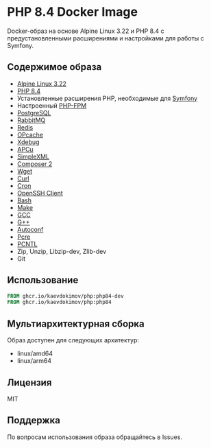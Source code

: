 # PHP 8.4 Docker Image

Docker-образ на основе Alpine Linux 3.22 и PHP 8.4 с предустановленными расширениями и настройками для работы с Symfony.

## Содержимое образа

- [Alpine Linux 3.22](https://alpinelinux.org/posts/Alpine-3.22.0-released.html)
- [PHP 8.4](https://www.php.net/releases/8.4/index.php)
- Установленные расширения PHP, необходимые для [Symfony](https://symfony.com/)
- Настроенный [PHP-FPM](https://www.php.net/manual/en/install.fpm.php)
- [PostgreSQL](https://www.postgresql.org/)
- [RabbitMQ](https://www.rabbitmq.com/)
- [Redis](https://redis.io/)
- [OPcache](https://www.php.net/manual/en/book.opcache.php)
- [Xdebug](https://xdebug.org/)
- [APCu](https://www.php.net/manual/en/book.apcu.php)
- [SimpleXML](https://www.php.net/manual/en/book.simplexml.php)
- [Composer 2](https://getcomposer.org/)
- [Wget](https://wikipedia.org/wiki/Wget)
- [Curl](https://curl.se/)
- [Cron](https://crontab.guru/)
- [OpenSSH Client](https://www.openssh.com/)
- [Bash](https://www.gnu.org/software/bash/)
- [Make](https://www.gnu.org/software/make/)
- [GCC](https://gcc.gnu.org/)
- [G++](https://gcc.gnu.org/)
- [Autoconf](https://www.gnu.org/software/autoconf/)
- [Pcre](https://www.pcre.org/)
- [PCNTL](https://www.php.net/manual/en/book.pcntl.php)
- Zip, Unzip, Libzip-dev, Zlib-dev
- Git

## Использование

```dockerfile
FROM ghcr.io/kaevdokimov/php:php84-dev
FROM ghcr.io/kaevdokimov/php:php84
```

## Мультиархитектурная сборка

Образ доступен для следующих архитектур:
- linux/amd64
- linux/arm64

## Лицензия

MIT

## Поддержка

По вопросам использования образа обращайтесь в Issues.
